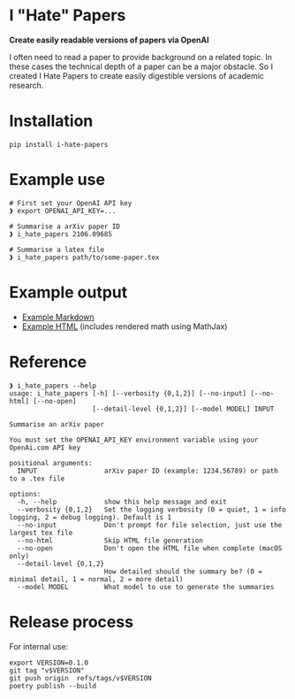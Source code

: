 # I "Hate" Papers

**Create easily readable versions of papers via OpenAI**

I often need to read a paper to provide background on a related topic. 
In these cases the technical depth of a paper can be a major obstacle.
So I created I Hate Papers to create easily digestible versions of 
academic research.

# Installation

    pip install i-hate-papers

# Example use
    
    # First set your OpenAI API key
    ❱ export OPENAI_API_KEY=...
    
    # Summarise a arXiv paper ID
    ❱ i_hate_papers 2106.09685
    
    # Summarise a latex file
    ❱ i_hate_papers path/to/some-paper.tex

# Example output

* [Example Markdown](https://github.com/adamcharnock/i-hate-papers/blob/main/examples/summary-2106.09685-d1-gpt-3.5-turbo.md)
* [Example HTML](https://adamcharnock.github.io/i-hate-papers/examples/summary-2106.09685-d1-gpt-3.5-turbo.html) (includes rendered math using MathJax)

# Reference

    ❱ i_hate_papers --help
    usage: i_hate_papers [-h] [--verbosity {0,1,2}] [--no-input] [--no-html] [--no-open] 
                         [--detail-level {0,1,2}] [--model MODEL] INPUT
    
    Summarise an arXiv paper
    
    You must set the OPENAI_API_KEY environment variable using your OpenAi.com API key
    
    positional arguments:
      INPUT                 arXiv paper ID (example: 1234.56789) or path to a .tex file
    
    options:
      -h, --help            show this help message and exit
      --verbosity {0,1,2}   Set the logging verbosity (0 = quiet, 1 = info logging, 2 = debug logging). Default is 1
      --no-input            Don't prompt for file selection, just use the largest tex file
      --no-html             Skip HTML file generation
      --no-open             Don't open the HTML file when complete (macOS only)
      --detail-level {0,1,2}
                            How detailed should the summary be? (0 = minimal detail, 1 = normal, 2 = more detail)
      --model MODEL         What model to use to generate the summaries

# Release process

For internal use:

    export VERSION=0.1.0 
    git tag "v$VERSION"      
    git push origin  refs/tags/v$VERSION
    poetry publish --build